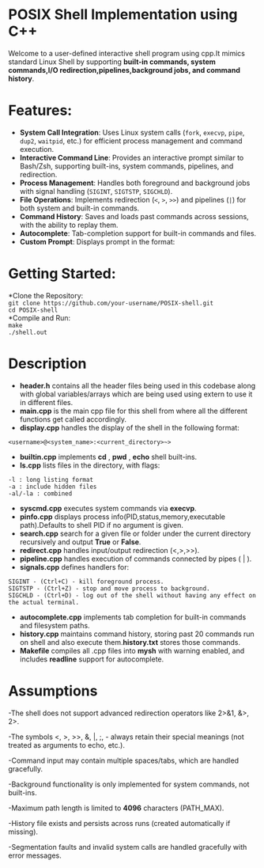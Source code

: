 # POSIX Shell Implementation using C++

Welcome to a user-defined interactive shell program using cpp.It mimics standard Linux Shell by supporting **built-in commands, system commands,I/O redirection,pipelines,background jobs, and command history**.

# Features:

* **System Call Integration**: Uses Linux system calls (`fork`, `execvp`, `pipe`, `dup2`, `waitpid`, etc.) for efficient process management and command execution.
* **Interactive Command Line**: Provides an interactive prompt similar to Bash/Zsh, supporting built-ins, system commands, pipelines, and redirection.
* **Process Management**: Handles both foreground and background jobs with signal handling (`SIGINT`, `SIGTSTP`, `SIGCHLD`).
* **File Operations**: Implements redirection (`<`, `>`, `>>`) and pipelines (`|`) for both system and built-in commands.
* **Command History**: Saves and loads past commands across sessions, with the ability to replay them.
* **Autocomplete**: Tab-completion support for built-in commands and files.
* **Custom Prompt**: Displays prompt in the format:

# Getting Started:
*Clone the Repository:\
`git clone https://github.com/your-username/POSIX-shell.git`\
`cd POSIX-shell`\
*Compile and Run: \
`make` \
`./shell.out`

# Description

- **header.h** contains all the header files being used in this codebase along with global variables/arrays which are being used using extern to use it in different files.
- **main.cpp** is the main cpp file for this shell from where all the different functions get called accordingly.
- **display.cpp** handles the display of the shell in the following format:
```
<username>@<system_name>:<current_directory>~>
```
- **builtin.cpp** implements **cd** , **pwd** , **echo** shell built-ins.
- **ls.cpp** lists files in the directory, with flags:
```
-l : long listing format
-a : include hidden files
-al/-la : combined

```
- **syscmd.cpp** executes system commands via **execvp**.
- **pinfo.cpp** displays process info(PID,status,memory,executable path).Defaults to shell PID if no argument is given.
- **search.cpp** search for a given file or folder under the current directory recursively and output **True** or **False**.
- **redirect.cpp** handles input/output redirection (<,>,>>).
- **pipeline.cpp** handles execution of commands connected by pipes ( | ).
- **signals.cpp** defines handlers for:
```
SIGINT - (Ctrl+C) - kill foreground process.
SIGTSTP - (Ctrl+Z) - stop and move process to background.
SIGCHLD - (Ctrl+D) - log out of the shell without having any effect on the actual terminal. 
```
- **autocomplete.cpp** implements tab completion for built-in commands and filesystem paths.
- **history.cpp** maintains command history, storing past 20 commands run on shell and also execute them.**history.txt** stores those commands.
- **Makefile** compiles all .cpp files into **mysh** with warning enabled, and includes **readline** support for autocomplete.

# Assumptions 
-The shell does not support advanced redirection operators like 2>&1, &>, 2>.

-The symbols  <, >, >>, &, |, ;, -  always retain their special meanings (not treated as arguments to echo, etc.).

-Command input may contain multiple spaces/tabs, which are handled gracefully.

-Background functionality is only implemented for system commands, not built-ins.

-Maximum path length is limited to **4096** characters (PATH_MAX).

-History file exists and persists across runs (created automatically if missing).

-Segmentation faults and invalid system calls are handled gracefully with error messages.
